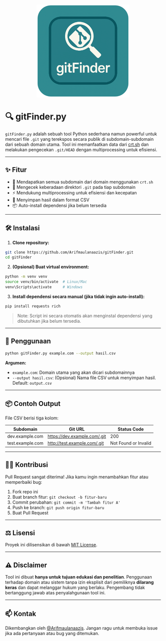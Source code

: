 <p align="center">
  <img src="gitFinder-icon.png" alt="gitFinder Icon" width="300" height="300" style="object-fit: cover;">
</p>

# 🔍 gitFinder.py

`gitFinder.py` adalah sebuah tool Python sederhana namun powerful untuk mencari file `.git` yang terekspos secara publik di subdomain-subdomain dari sebuah domain utama. Tool ini memanfaatkan data dari [crt.sh](https://crt.sh) dan melakukan pengecekan `.git/HEAD` dengan multiprocessing untuk efisiensi.

---

## ✨ Fitur

- 🔎 Mendapatkan semua subdomain dari domain menggunakan `crt.sh`
- 📁 Mengecek keberadaan direktori `.git` pada tiap subdomain
- ⚡ Mendukung multiprocessing untuk efisiensi dan kecepatan
- 💾 Menyimpan hasil dalam format CSV
- 📦 Auto-install dependensi jika belum tersedia

---

## 🛠️ Instalasi

1. **Clone repository:**

```bash
git clone https://github.com/Arifmaulanaazis/gitFinder.git
cd gitFinder
```

2. **(Opsional) Buat virtual environment:**

```bash
python -m venv venv
source venv/bin/activate  # Linux/Mac
venv\Scripts\activate     # Windows
```

3. **Install dependensi secara manual (jika tidak ingin auto-install):**

```bash
pip install requests rich
```

> Note: Script ini secara otomatis akan menginstal dependensi yang dibutuhkan jika belum tersedia.

---

## 🚀 Penggunaan

```bash
python gitFinder.py example.com --output hasil.csv
```

**Argumen:**

- `example.com`: Domain utama yang akan dicari subdomainnya
- `--output hasil.csv`: (Opsional) Nama file CSV untuk menyimpan hasil. Default: `output.csv`

---

## 📦 Contoh Output

File CSV berisi tiga kolom:

| Subdomain         | Git URL                    | Status Code             |
|------------------|----------------------------|-------------------------|
| dev.example.com  | https://dev.example.com/.git | 200                     |
| test.example.com | http://test.example.com/.git | Not Found or Invalid    |

---

## 👨‍💻 Kontribusi

Pull Request sangat diterima! Jika kamu ingin menambahkan fitur atau memperbaiki bug:

1. Fork repo ini
2. Buat branch fitur: `git checkout -b fitur-baru`
3. Commit perubahan: `git commit -m 'Tambah fitur A'`
4. Push ke branch: `git push origin fitur-baru`
5. Buat Pull Request

---

## ⚖️ Lisensi

Proyek ini dilisensikan di bawah [MIT License](LICENSE).

---

## ⚠️ Disclaimer

Tool ini dibuat **hanya untuk tujuan edukasi dan penelitian**. Penggunaan terhadap domain atau sistem tanpa izin eksplisit dari pemiliknya **dilarang keras** dan dapat melanggar hukum yang berlaku. Pengembang tidak bertanggung jawab atas penyalahgunaan tool ini.

---

## 📫 Kontak

Dikembangkan oleh [@Arifmaulanaazis](https://github.com/Arifmaulanaazis). Jangan ragu untuk membuka issue jika ada pertanyaan atau bug yang ditemukan.
